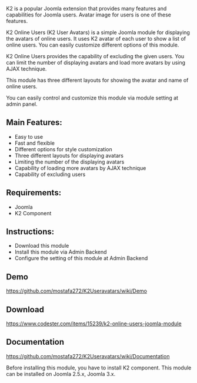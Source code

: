 K2 is a popular Joomla extension that provides many features and capabilities for Joomla users. Avatar image for users is one of these features.

K2 Online Users (K2 User Avatars) is a simple Joomla module for displaying the avatars of online users. It uses K2 avatar of each user to show a list of online users. 
You can easily customize different options of this module.

K2 Online Users provides the capability of excluding the given users. You can limit the number of displaying avatars and load more avatars by using AJAX technique.

This module has three different layouts for showing the avatar and name of online users.

You can easily control and customize this module via module setting at admin panel.

## Main Features:                      
- Easy to use                  
- Fast and flexible                     
- Different options for style customization               
- Three different layouts for displaying avatars                 
- Limiting the number of the displaying avatars                            
- Capability of loading more avatars by AJAX technique                          
- Capability of excluding users               

## Requirements:
- Joomla          
- K2 Component                       


## Instructions:

- Download this module
- Install this module via Admin Backend
- Configure the setting of this module at Admin Backend      

## Demo                  
https://github.com/mostafa272/K2Useravatars/wiki/Demo                                   

## Download
https://www.codester.com/items/15239/k2-online-users-joomla-module                             
                   
## Documentation                       
https://github.com/mostafa272/K2Useravatars/wiki/Documentation

Before installing this module, you have to install K2 component. This module can be installed on Joomla 2.5.x, Joomla 3.x.
